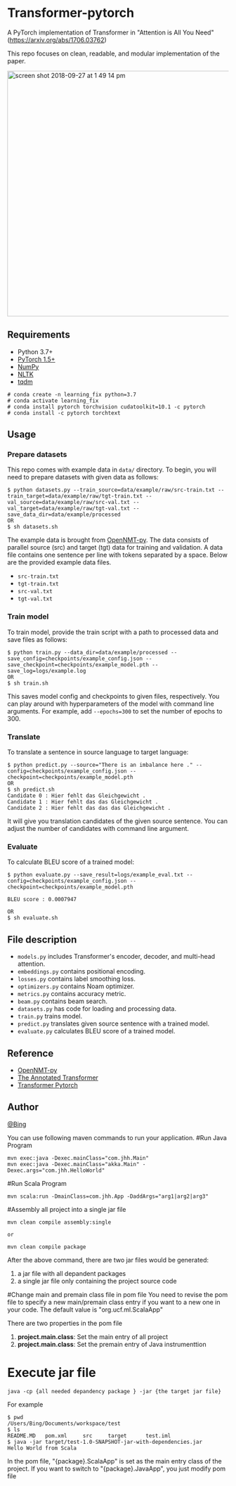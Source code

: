 # Transformer-pytorch
A PyTorch implementation of Transformer in "Attention is All You Need" (https://arxiv.org/abs/1706.03762)

This repo focuses on clean, readable, and modular implementation of the paper.

<img width="559" alt="screen shot 2018-09-27 at 1 49 14 pm" src="https://user-images.githubusercontent.com/2340721/46123973-44b08900-c25c-11e8-9468-7aef9e4e3f18.png">

## Requirements
- Python 3.7+
- [PyTorch 1.5+](http://pytorch.org/)
- [NumPy](http://www.numpy.org/)
- [NLTK](https://www.nltk.org/)
- [tqdm](https://github.com/tqdm/tqdm)

```
# conda create -n learning_fix python=3.7
# conda activate learning_fix
# conda install pytorch torchvision cudatoolkit=10.1 -c pytorch
# conda install -c pytorch torchtext
```
## Usage

### Prepare datasets
This repo comes with example data in `data/` directory. To begin, you will need to prepare datasets with given data as follows:
```
$ python datasets.py --train_source=data/example/raw/src-train.txt --train_target=data/example/raw/tgt-train.txt --val_source=data/example/raw/src-val.txt --val_target=data/example/raw/tgt-val.txt --save_data_dir=data/example/processed
OR
$ sh datasets.sh
```

The example data is brought from [OpenNMT-py](https://github.com/OpenNMT/OpenNMT-py).
The data consists of parallel source (src) and target (tgt) data for training and validation.
A data file contains one sentence per line with tokens separated by a space.
Below are the provided example data files.

- `src-train.txt`
- `tgt-train.txt`
- `src-val.txt`
- `tgt-val.txt`

### Train model
To train model, provide the train script with a path to processed data and save files as follows:

```
$ python train.py --data_dir=data/example/processed --save_config=checkpoints/example_config.json --save_checkpoint=checkpoints/example_model.pth --save_log=logs/example.log 
OR
$ sh train.sh
```

This saves model config and checkpoints to given files, respectively.
You can play around with hyperparameters of the model with command line arguments. 
For example, add `--epochs=300` to set the number of epochs to 300. 

### Translate
To translate a sentence in source language to target language:
```
$ python predict.py --source="There is an imbalance here ." --config=checkpoints/example_config.json --checkpoint=checkpoints/example_model.pth
OR
$ sh predict.sh
Candidate 0 : Hier fehlt das Gleichgewicht .
Candidate 1 : Hier fehlt das das Gleichgewicht .
Candidate 2 : Hier fehlt das das das Gleichgewicht .
```

It will give you translation candidates of the given source sentence.
You can adjust the number of candidates with command line argument. 

### Evaluate
To calculate BLEU score of a trained model:
```
$ python evaluate.py --save_result=logs/example_eval.txt --config=checkpoints/example_config.json --checkpoint=checkpoints/example_model.pth

BLEU score : 0.0007947

OR
$ sh evaluate.sh
```

## File description
- `models.py` includes Transformer's encoder, decoder, and multi-head attention.
- `embeddings.py` contains positional encoding.
- `losses.py` contains label smoothing loss.
- `optimizers.py` contains Noam optimizer.
- `metrics.py` contains accuracy metric.
- `beam.py` contains beam search.
- `datasets.py` has code for loading and processing data. 
- `train.py` trains model.
- `predict.py` translates given source sentence with a trained model.
- `evaluate.py` calculates BLEU score of a trained model.

## Reference
- [OpenNMT-py](https://github.com/OpenNMT/OpenNMT-py)
- [The Annotated Transformer](https://nlp.seas.harvard.edu/2018/04/03/attention.html)
- [Transformer Pytorch](https://github.com/dreamgonfly/Transformer-pytorch)

## Author
[@Bing](https://github.com/bingrao)


You can use following maven commands to run your application.
#Run Java Program
```
mvn exec:java -Dexec.mainClass="com.jhh.Main"  
mvn exec:java -Dexec.mainClass="akka.Main" -Dexec.args="com.jhh.HelloWorld" 
```

#Run Scala Program
```
mvn scala:run -DmainClass=com.jhh.App -DaddArgs="arg1|arg2|arg3"
```

#Assembly all project into a single jar file 
```
mvn clean compile assembly:single

or

mvn clean compile package
```
After the above command, there are two jar files would be generated: 
1. a jar file with all depandent packages
2. a single jar file only containing the project source code

#Change main and premain class file in pom file
You need to revise the pom file to specify a new main/premain 
class entry if you want to a new one in your code. The default
value is "org.ucf.ml.ScalaApp"

There are two properties in the pom file
1. **project.main.class**:  Set the main entry  of all project 
2. **project.main.class**:  Set the premain entry of Java instrumenttion


# Execute jar file
```
java -cp {all needed depandency package } -jar {the target jar file} 
```
For example 

```
$ pwd
/Users/Bing/Documents/workspace/test
$ ls
README.MD	pom.xml		src		target		test.iml
$ java -jar target/test-1.0-SNAPSHOT-jar-with-dependencies.jar 
Hello World from Scala
```

In the pom file,  "{package}.ScalaApp" is set as the main entry class of the project. 
If you want to switch to "{package}.JavaApp", you just modify pom file